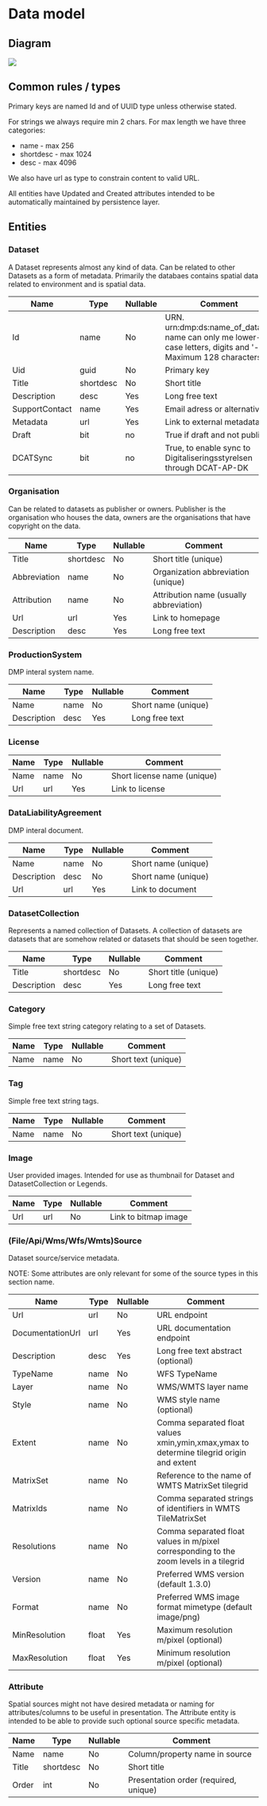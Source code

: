 # Data model

## Diagram

[![](https://mermaid.ink/svg/pako:eNqNk8FugzAMhl8lyrnlAbhN7XbqtEMn7cIlI4ZGCgkKiaaO8O5LApQSCitIIOzPv2MbtziXFHCKQR0ZKRWpMoHcdSAaSqmuyNokkS06Ek0a0ChFGXZ3YEZbJ5PEtuhDlUSwX6KZFIGTPwJUDFsP2yVcm2_OmssywKtLi04sB9HAwwN4TXfGT1I-di9LUMBdgXRJ7vcu11fVnKVR-Uq2ASqegSr9BPVSs_-gFr0xDhtU2392_at_zpo8AbPAg-Qc8kB0NsxxY9R38NDUec_X4Dj37e-KHV4utt0VHrumxsWeaYRD-05QgqCzoiZmEV2seqaBbgnrtfiBHs14hytQFWHUrWAwZlhfoIIMe0EKBTFce12Pmpq6xr1SpqXCaUF4AztMjJbnq8hxqpWBERqW-UZBCHrvdz2sfPcHBxdFIA?type=svg)](https://mermaid.live/view#pako:eNqNk8FugzAMhl8lyrnlAbhN7XbqtEMn7cIlI4ZGCgkKiaaO8O5LApQSCitIIOzPv2MbtziXFHCKQR0ZKRWpMoHcdSAaSqmuyNokkS06Ek0a0ChFGXZ3YEZbJ5PEtuhDlUSwX6KZFIGTPwJUDFsP2yVcm2_OmssywKtLi04sB9HAwwN4TXfGT1I-di9LUMBdgXRJ7vcu11fVnKVR-Uq2ASqegSr9BPVSs_-gFr0xDhtU2392_at_zpo8AbPAg-Qc8kB0NsxxY9R38NDUec_X4Dj37e-KHV4utt0VHrumxsWeaYRD-05QgqCzoiZmEV2seqaBbgnrtfiBHs14hytQFWHUrWAwZlhfoIIMe0EKBTFce12Pmpq6xr1SpqXCaUF4AztMjJbnq8hxqpWBERqW-UZBCHrvdz2sfPcHBxdFIA)

## Common rules / types

Primary keys are named Id and of UUID type unless otherwise stated.

For strings we always require min 2 chars. For max length we have three categories:

- name - max 256
- shortdesc - max 1024
- desc - max 4096

We also have url as type to constrain content to valid URL.

All entities have Updated and Created attributes intended to be automatically maintained by persistence layer.

## Entities

### Dataset

A Dataset represents almost any kind of data. Can be related to other Datasets as a form of metadata. Primarily the databaes contains spatial data related to environment and is spatial data.

| Name           | Type      | Nullable | Comment                                                                                                      |
| -------------- | --------- | -------- | ------------------------------------------------------------------------------------------------------------ |
| Id             | name      | No       | URN. urn:dmp:ds:name_of_dataset name can only me lower-case letters, digits and '-'. Maximum 128 characters. |
| Uid            | guid      | No       | Primary key                                                                                                  |
| Title          | shortdesc | No       | Short title                                                                                                  |
| Description    | desc      | Yes      | Long free text                                                                                               |
| SupportContact | name      | Yes      | Email adress or alternative                                                                                  |
| Metadata       | url       | Yes      | Link to external metadata                                                                                    |
| Draft          | bit       | no       | True if draft and not public                                                                                 |
| DCATSync       | bit       | no       | True, to enable sync to Digitaliseringsstyrelsen through DCAT-AP-DK                                                             |

### Organisation

Can be related to datasets as publisher or owners. Publisher is the organisation who houses the data, owners are the organisations that have copyright on the data.

| Name         | Type      | Nullable | Comment                                 |
| ------------ | --------- | -------- | --------------------------------------- |
| Title        | shortdesc | No       | Short title (unique)                    |
| Abbreviation | name      | No       | Organization abbreviation (unique)      |
| Attribution  | name      | No       | Attribution name (usually abbreviation) |
| Url          | url       | Yes      | Link to homepage                        |
| Description  | desc      | Yes      | Long free text                          |

### ProductionSystem

DMP interal system name.

| Name        | Type | Nullable | Comment             |
| ----------- | ---- | -------- | ------------------- |
| Name        | name | No       | Short name (unique) |
| Description | desc | Yes      | Long free text      |

### License

| Name | Type | Nullable | Comment                     |
| ---- | ---- | -------- | --------------------------- |
| Name | name | No       | Short license name (unique) |
| Url  | url  | Yes      | Link to license             |

### DataLiabilityAgreement

DMP interal document.

| Name        | Type | Nullable | Comment             |
| ----------- | ---- | -------- | ------------------- |
| Name        | name | No       | Short name (unique) |
| Description | desc | No       | Short name (unique) |
| Url         | url  | Yes      | Link to document    |

### DatasetCollection

Represents a named collection of Datasets. A collection of datasets are datasets that are somehow related or datasets that should be seen together.

| Name        | Type      | Nullable | Comment              |
| ----------- | --------- | -------- | -------------------- |
| Title       | shortdesc | No       | Short title (unique) |
| Description | desc      | Yes      | Long free text       |

### Category

Simple free text string category relating to a set of Datasets.

| Name | Type | Nullable | Comment             |
| ---- | ---- | -------- | ------------------- |
| Name | name | No       | Short text (unique) |

### Tag

Simple free text string tags.

| Name | Type | Nullable | Comment             |
| ---- | ---- | -------- | ------------------- |
| Name | name | No       | Short text (unique) |

### Image

User provided images. Intended for use as thumbnail for Dataset and DatasetCollection or Legends.

| Name | Type | Nullable | Comment              |
| ---- | ---- | -------- | -------------------- |
| Url  | url  | No       | Link to bitmap image |

### (File/Api/Wms/Wfs/Wmts)Source

Dataset source/service metadata.

NOTE: Some attributes are only relevant for some of the source types in this section name.

| Name             | Type  | Nullable | Comment                                                                                  |
| ---------------- | ----- | -------- | ---------------------------------------------------------------------------------------- |
| Url              | url   | No       | URL endpoint                                                                             |
| DocumentationUrl | url   | Yes      | URL documentation endpoint                                                               |
| Description      | desc  | Yes      | Long free text abstract (optional)                                                       |
| TypeName         | name  | No       | WFS TypeName                                                                             |
| Layer            | name  | No       | WMS/WMTS layer name                                                                      |
| Style            | name  | No       | WMS style name (optional)                                                                |
| Extent           | name  | No       | Comma separated float values xmin,ymin,xmax,ymax to determine tilegrid origin and extent |
| MatrixSet        | name  | No       | Reference to the name of WMTS MatrixSet tilegrid                                         |
| MatrixIds        | name  | No       | Comma separated strings of identifiers in WMTS TileMatrixSet                             |
| Resolutions      | name  | No       | Comma separated float values in m/pixel corresponding to the zoom levels in a tilegrid   |
| Version          | name  | No       | Preferred WMS version (default 1.3.0)                                                    |
| Format           | name  | No       | Preferred WMS image format mimetype (default image/png)                                  |
| MinResolution    | float | Yes      | Maximum resolution m/pixel (optional)                                                    |
| MaxResolution    | float | Yes      | Minimum resolution m/pixel (optional)                                                    |

### Attribute

Spatial sources might not have desired metadata or naming for attributes/columns to be useful in presentation. The Attribute entity is intended to be able to provide such optional source specific metadata.

| Name  | Type      | Nullable | Comment                               |
| ----- | --------- | -------- | ------------------------------------- |
| Name  | name      | No       | Column/property name in source        |
| Title | shortdesc | No       | Short title                           |
| Order | int       | No       | Presentation order (required, unique) |
